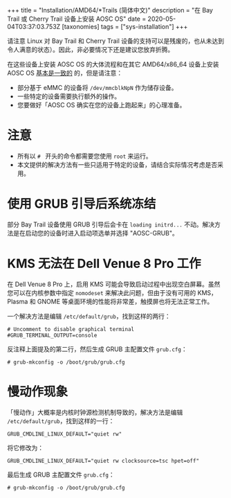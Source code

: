 +++
title = "Installation/AMD64/*Trails (简体中文)"
description = "在 Bay Trail 或 Cherry Trail 设备上安装 AOSC OS"
date = 2020-05-04T03:37:03.753Z
[taxonomies]
tags = ["sys-installation"]
+++

请注意 Linux 对 Bay Trail 和 Cherry Trail 设备的支持可以是残废的，也从未达到令人满意的状态）。因此，非必要情况下还是建议您放弃折腾。

在这些设备上安装 AOSC OS 的大体流程和在其它 AMD64/x86_64 设备上安装 AOSC OS [基本是一致的](@/aosc-os/installation/manual/amd64.zh.md) 的，但是请注意：

- 部分基于 eMMC 的设备将 `/dev/mmcblkNpN` 作为储存设备。
- 一些特定的设备需要执行额外的操作。
- 您要做好「AOSC OS 确实在您的设备上跑起来」的心理准备。

# 注意

- 所有以 `# ` 开头的命令都需要您使用 `root` 来运行。
- 本文提供的解决方法有一些只适用于特定的设备，请结合实际情况考虑是否采用。

# 使用 GRUB 引导后系统冻结

部分 Bay Trail 设备使用 GRUB 引导后会卡在 `loading initrd...` 不动。解决方法是在启动您的设备时进入启动项选单并选择 "AOSC-GRUB"。

# KMS 无法在 Dell Venue 8 Pro 工作

在 Dell Venue 8 Pro 上，启用 KMS 可能会导致启动过程中出现空白屏幕。虽然您可以在内核参数中指定 `nomodeset` 来解决此问题，但由于没有可用的 KMS，Plasma 和 GNOME 等桌面环境的性能将非常差，触摸屏也将无法正常工作。

一个解决方法是编辑 `/etc/default/grub`，找到这样的两行：

```
# Uncomment to disable graphical terminal
#GRUB_TERMINAL_OUTPUT=console
```

反注释上面提及的第二行，然后生成 GRUB 主配置文件 `grub.cfg`：

```
# grub-mkconfig -o /boot/grub/grub.cfg
```

# 慢动作现象

「慢动作」大概率是内核时钟源检测机制导致的，解决方法是编辑 `/etc/default/grub`，找到这样的一行：

```
GRUB_CMDLINE_LINUX_DEFAULT="quiet rw"
```

将它修改为：

```
GRUB_CMDLINE_LINUX_DEFAULT="quiet rw clocksource=tsc hpet=off"
```

最后生成 GRUB 主配置文件 `grub.cfg`：

```
# grub-mkconfig -o /boot/grub/grub.cfg
```
